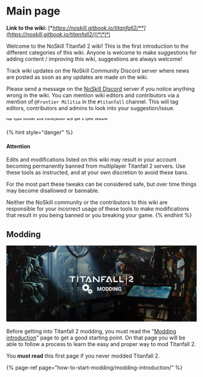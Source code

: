 # Main page

**Link to the wiki:** [**https://noskill.gitbook.io/titanfall2/**](https://noskill.gitbook.io/titanfall2/)\*\*\*\*

Welcome to the NoSkill Titanfall 2 wiki! This is the first introduction to the different categories of this wiki. Anyone is welcome to make suggestions for adding content / improving this wiki, suggestions are always welcome!

Track wiki updates on the NoSkill Community Discord server where news are posted as soon as any updates are made on the wiki.

Please send a message on the [NoSkill Discord](https://discord.gg/sEgmTKg) server if you notice anything wrong in the wiki. You can mention wiki editors and contributors via a mention of `@Frontier Militia` in the `#titanfall` channel. This will tag editors, contributors and admins to look into your suggestion/issue. 

ᵗᵒᵖ ᵗʸᵖᵒ ʰᵘⁿᵗᵉʳ ᵃⁿᵈ ᶜᵒⁿᵗʳᶦᵇᵘᵗᵒʳ ʷᶦˡˡ ᵍᵉᵗ ᵃ ˡᶦᵗᵗˡᵉ ʳᵉʷᵃʳᵈ

{% hint style="danger" %}
#### Attention

Edits and modifications listed on this wiki may result in your account becoming permanently banned from multiplayer Titanfall 2 servers. Use these tools as instructed, and at your own discretion to avoid these bans. 

For the most part these tweaks can be considered safe, but over time things may become disallowed or bannable.

Neither the NoSkill community or the contributors to this wiki are responsible for your incorrect usage of these tools to make modifications that result in you being banned or you breaking your game.
{% endhint %}

## Modding

![](.gitbook/assets/ttf2-modding.jpg)

Before getting into Titanfall 2 modding, you must read the "[Modding introduction](https://noskill.gitbook.io/titanfall2/how-to-start-modding/modding-introduction)" page to get a good starting point. On that page you will be able to follow a process to learn the easy and proper way to mod Titanfall 2. 

You **must read** this first page if you never modded Titanfall 2.

{% page-ref page="how-to-start-modding/modding-introduction/" %}

